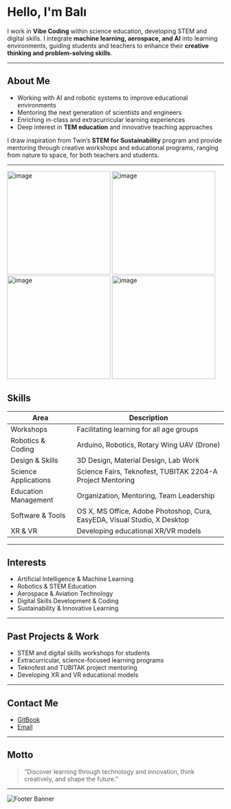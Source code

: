 # Hello, I'm Balı  




I work in **Vibe Coding** within science education, developing STEM and digital skills. I integrate **machine learning, aerospace, and AI** into learning environments, guiding students and teachers to enhance their **creative thinking and problem-solving skills**.  

---

## About Me
- Working with AI and robotic systems to improve educational environments  
- Mentoring the next generation of scientists and engineers  
- Enriching in-class and extracurricular learning experiences  
- Deep interest in **TEM education** and innovative teaching approaches  

I draw inspiration from Twin’s **STEM for Sustainability** program and provide mentoring through creative workshops and educational programs, ranging from nature to space, for both teachers and students.  

---

<img width="240" height="240" alt="image" src="https://github.com/user-attachments/assets/ff7b1063-1fcd-4a80-8419-17077e2225ff" />
<img width="240" height="240" alt="image" src="https://github.com/user-attachments/assets/bd1fa532-99db-4c3e-80c7-bdf4670fb69b" />
<img width="240" height="240" alt="image" src="https://github.com/user-attachments/assets/656c5ff7-66c1-4a64-bd22-a0ee8b1fa605" />
<img width="240" height="240" alt="image" src="https://github.com/user-attachments/assets/7d1bdefb-ab7c-4a9d-9bef-7eaff6d2e459" />





## Skills

| Area | Description |
|------|-------------|
| Workshops | Facilitating learning for all age groups |
| Robotics & Coding | Arduino, Robotics, Rotary Wing UAV (Drone) |
| Design & Skills | 3D Design, Material Design, Lab Work |
| Science Applications | Science Fairs, Teknofest, TUBITAK 2204-A Project Mentoring |
| Education Management | Organization, Mentoring, Team Leadership |
| Software & Tools | OS X, MS Office, Adobe Photoshop, Cura, EasyEDA, Visual Studio, X Desktop |
| XR & VR | Developing educational XR/VR models |

---

## Interests
- Artificial Intelligence & Machine Learning  
- Robotics & STEM Education  
- Aerospace & Aviation Technology  
- Digital Skills Development & Coding  
- Sustainability & Innovative Learning  

---

## Past Projects & Work
- STEM and digital skills workshops for students  
- Extracurricular, science-focused learning programs  
- Teknofest and TUBITAK project mentoring  
- Developing XR and VR educational models  

---

## Contact Me
- [GitBook](https://abdbali.gitbook.io/index/)  
- [Email](mailto:abdbali@hotmail.com)  

---

##  Motto
> “Discover learning through technology and innovation, think creatively, and shape the future.”

---

![Footer Banner](https://your-image-link.com/footer-banner.png)

